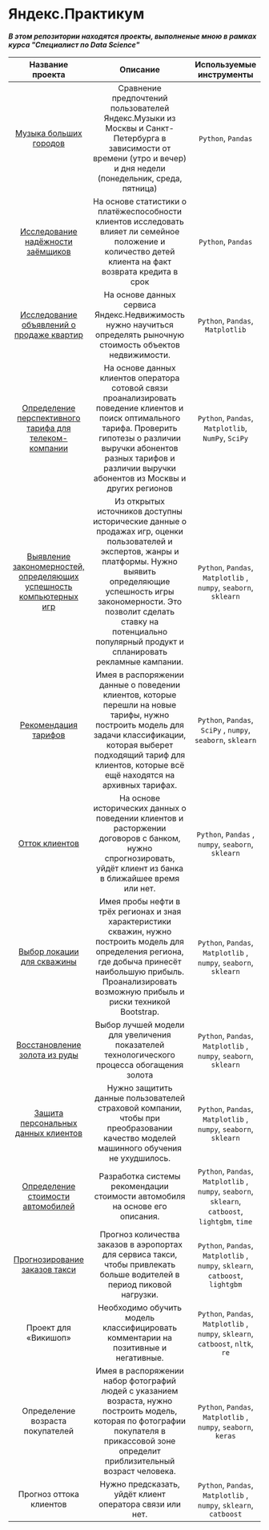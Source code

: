# Яндекс.Практикум
***В этом репозитории находятся проекты, выполненые мною в рамках курса "Специалист по Data Science"***

| **Название проекта**   | **Описание**                                             | **Используемые инструменты**        |
| :--------------------: | :-------------------------------------:                  |:-----------------------------------:|
| [Музыка больших городов](https://github.com/chernodarov-practicum-2022/yandex-practicum-2022/tree/main/basic_python) | Сравнение предпочтений пользователей Яндекс.Музыки из Москвы и Санкт-Петербурга в зависимости от времени (утро и вечер) и дня недели (понедельник, среда, пятница)     | `Python`, `Pandas`                  |                              
| [Исследование надёжности заёмщиков](https://github.com/chernodarov-practicum-2022/yandex-practicum-2022/tree/main/data_preprocessing) | На основе статистики о платёжеспособности клиентов исследовать влияет ли семейное положение и количество детей клиента на факт возврата кредита в срок | `Python`, `Pandas`                  |
| [Исследование объявлений о продаже квартир](https://github.com/chernodarov-practicum-2022/yandex-practicum-2022/tree/main/exploratory_data_analysis) | На основе данных сервиса Яндекс.Недвижимость нужно научиться определять рыночную стоимость объектов недвижимости. | `Python`, `Pandas`, `Matplotlib` |
| [Определение перспективного тарифа для телеком-компании](https://github.com/chernodarov-practicum-2022/yandex-practicum-2022/tree/main/statistical_data_analisys) | На основе данных клиентов оператора сотовой связи проанализировать поведение клиентов и поиск оптимального тарифа. Проверить гипотезы о различии выручки абонентов разных тарифов и различии выручки абонентов из Москвы и других регионов | `Python`, `Pandas`, `Matplotlib`, `NumPy`, `SciPy` |
|[ Выявление закономерностей, определяющих успешность компьютерных игр](https://github.com/chernodarov-practicum-2022/yandex-practicum-2022/tree/main/integrated_project_1) |  Из открытых источников доступны исторические данные о продажах игр, оценки пользователей и экспертов, жанры и платформы. Нужно выявить определяющие успешность игры закономерности. Это позволит сделать ставку на потенциально популярный продукт и спланировать рекламные кампании. | `Python`, `Pandas`, `Matplotlib` , `numpy`, `seaborn`, `sklearn` |
| [Рекомендация тарифов](https://github.com/chernodarov-practicum-2022/yandex-practicum-2022/tree/main/introduction_to_machine_learning) |Имея в распоряжении данные о поведении клиентов, которые  перешли на новые тарифы, нужно построить модель для задачи классификации, которая выберет подходящий тариф для клиентов, которые всё ещё находятся на архивных тарифах. |   `Python`, `Pandas`, `SciPy` , `numpy`, `seaborn`, `sklearn` |
| [Отток клиентов](https://github.com/chernodarov-practicum-2022/yandex-practicum-2022/tree/main/supervised_learning) | На основе  исторических данных о поведении клиентов и расторжении договоров с банком, нужно спрогнозировать, уйдёт клиент из банка в ближайшее время или нет. | `Python`, `Pandas` , `numpy`, `seaborn`, `sklearn` |
| [Выбор локации для скважины](https://github.com/chernodarov-practicum-2022/yandex-practicum-2022/tree/main/machine_learning_in_bisiness) | Имея пробы нефти в трёх регионах и зная характеристики скважин, нужно построить модель для определения региона, где добыча принесёт наибольшую прибыль. Проанализировать возможную прибыль и риски техникой Bootstrap. | `Python`, `Pandas`, `Matplotlib` , `numpy`, `seaborn`, `sklearn` |
| [Восстановление золота из руды](https://github.com/chernodarov-practicum-2022/yandex-practicum-2022/tree/main/integrated_project_2) | Выбор лучшей модели для увеличения показателей технологического процесса обогащения золота |  `Python`, `Pandas`, `Matplotlib` , `numpy`, `seaborn`, `sklearn` |
| [Защита персональных данных клиентов](https://github.com/chernodarov-practicum-2022/yandex-practicum-2022/tree/main/linear_algebra) | Нужно защитить данные пользователей страховой компании, чтобы при преобразовании качество моделей машинного обучения не ухудшилось. |  `Python`, `Pandas`, `Matplotlib` , `numpy`, `seaborn`, `sklearn` |
| [Определение стоимости автомобилей](https://github.com/chernodarov-practicum-2022/yandex-practicum-2022/tree/main/numerical_methods) | Разработка системы рекомендации стоимости автомобиля на основе его описания. |  `Python`, `Pandas`, `Matplotlib` , `numpy`, `seaborn`, `sklearn`, `catboost`, `lightgbm`, `time` |
| [Прогнозирование заказов такси](https://github.com/chernodarov-practicum-2022/yandex-practicum-2022/tree/main/time_series) | Прогноз количества заказов в аэропортах для сервиса такси, чтобы привлекать больше водителей в период пиковой нагрузки. | `Python`, `Pandas`, `Matplotlib` , `numpy`,  `sklearn`, `catboost`, `lightgbm` |
| Проект для «Викишоп» | Необходимо обучить модель классифицировать комментарии на позитивные и негативные. |  `Python`, `Pandas`, `Matplotlib` , `numpy`,  `sklearn`, `catboost`, `nltk`, `re` |
| Определение возраста покупателей | Имея в распоряжении набор фотографий людей с указанием возраста, нужно построить модель, которая по фотографии покупателя в прикассовой зоне определит приблизительный возраст человека. | `Python`, `Pandas`, `Matplotlib` , `numpy`, `seaborn`, `keras` |
| Прогноз оттока клиентов | Нужно предсказать, уйдёт клиент оператора связи или нет. |  `Python`, `Pandas`, `Matplotlib` , `numpy`,  `sklearn`, `catboost` |

